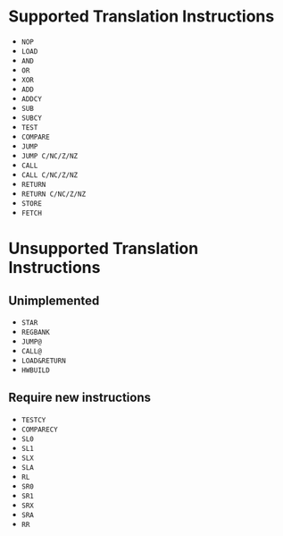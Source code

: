 # Supported Translation Instructions
* `NOP`
* `LOAD`
* `AND`
* `OR`
* `XOR`
* `ADD`
* `ADDCY`
* `SUB`
* `SUBCY`
* `TEST`
* `COMPARE`
* `JUMP`
* `JUMP C/NC/Z/NZ`
* `CALL`
* `CALL C/NC/Z/NZ`
* `RETURN`
* `RETURN C/NC/Z/NZ`
* `STORE`
* `FETCH`

# Unsupported Translation Instructions
## Unimplemented
* `STAR`
* `REGBANK`
* `JUMP@`
* `CALL@`
* `LOAD&RETURN`
* `HWBUILD`

## Require new instructions
* `TESTCY`
* `COMPARECY`
* `SL0`
* `SL1`
* `SLX`
* `SLA`
* `RL`
* `SR0`
* `SR1`
* `SRX`
* `SRA`
* `RR`